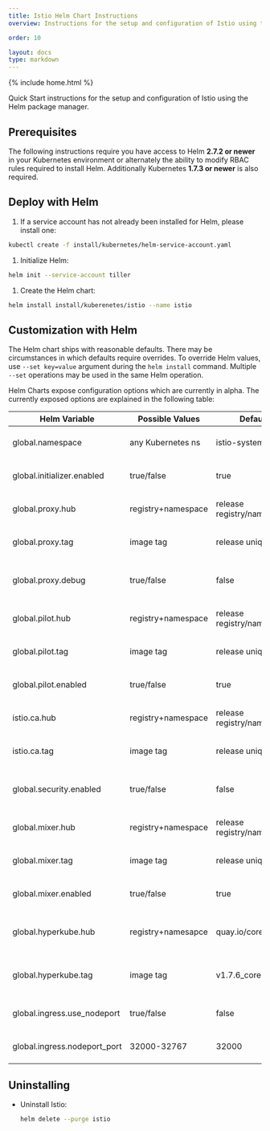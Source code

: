 ```yaml
---
title: Istio Helm Chart Instructions
overview: Instructions for the setup and configuration of Istio using the Helm package manager.

order: 10

layout: docs
type: markdown
---
```


{% include home.html %}

Quick Start instructions for the setup and configuration of Istio using the Helm package manager.


## Prerequisites

The following instructions require you have access to Helm **2.7.2 or newer** in your Kubernetes environment or 
alternately the ability to modify RBAC rules required to install Helm.  Additionally Kubernetes **1.7.3 or newer**
is also required.

## Deploy with Helm

1. If a service account has not already been installed for Helm, please install one:
  ```bash
  kubectl create -f install/kubernetes/helm-service-account.yaml
  ```

1. Initialize Helm:
  ```bash
  helm init --service-account tiller
  ```

1. Create the Helm chart:
  ```bash
  helm install install/kuberenetes/istio --name istio
  ```

## Customization with Helm

The Helm chart ships with reasonable defaults.  There may be circumstances in which defaults require overrides.
To override Helm values, use `--set key=value` argument during the `helm install` command.  Multiple `--set` operations
may be used in the same Helm operation.

Helm Charts expose configuration options which are currently in alpha.  The currently exposed options are explained in the
following table:

| Helm Variable                | Possible Values    | Default Value              | Purpose of Key                                 |
|------------------------------|--------------------|----------------------------|------------------------------------------------|
| global.namespace             | any Kubernetes ns  | istio-system               | Specifies the namespace for Istio              |
| global.initializer.enabled   | true/false         | true                       | Specifies whether to use the Initializer       |
| global.proxy.hub             | registry+namespace | release registry/namespace | Specifies the HUB for the proxy image          |
| global.proxy.tag             | image tag          | release unique hash        | Specifies the TAG for the proxy image          |
| global.proxy.debug           | true/false         | false                      | Specifies whether proxy is run in debug mode   |
| global.pilot.hub             | registry+namespace | release registry/namespace | Specifies the HUB for the pilot image          |
| global.pilot.tag             | image tag          | release unique hash        | Specifies the TAG for the pilot image          |
| global.pilot.enabled         | true/false         | true                       | Specifies whether pilot is enabled/disabled     |
| istio.ca.hub                 | registry+namespace | release registry/namespace | Specifies the HUB for the ca image             |
| istio.ca.tag                 | image tag          | release unique hash        | Specifies the TAG for the ca image             |
| global.security.enabled      | true/false         | false                      | Specifies whether security is enabled/disabled |
| global.mixer.hub             | registry+namespace | release registry/namespace | Specifies the HUB for the mixer image          |
| global.mixer.tag             | image tag          | release unique hash        | Specifies the TAG for the mixer image          |
| global.mixer.enabled         | true/false         | true                       | Specifies whether mixer is enabled/disabled    |
| global.hyperkube.hub         | registry+namesapce | quay.io/coreos/hyperkube   | Specifies the HUB for the hyperkube image      |
| global.hyperkube.tag         | image tag          | v1.7.6_coreos.0            | Specifies the TAG for the hyperkube image      |
| global.ingress.use_nodeport  | true/false         | false                      | Specifies whether to use nodeport or LB        |
| global.ingress.nodeport_port | 32000-32767        | 32000                      | If nodeport is used, specifies its port        |

## Uninstalling

* Uninstall Istio:

  ```bash
  helm delete --purge istio
  ```
